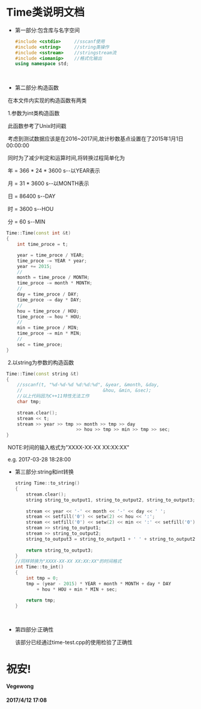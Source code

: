 # Time类说明文档

* 第一部分:包含库与名字空间

  ```c++
  #include <cstdio>     //sscanf使用
  #include <string>     //string类操作
  #include <sstream>    //stringstream流
  #include <iomanip>    //格式化输出
  using namespace std;
  ```

  ​

* 第二部分:构造函数

​        在本文件内实现的构造函数有两类

​	1.参数为int类构造函数

​		此函数参考了Unix时间戳

​		考虑到测试数据应该是在2016~2017间,故计秒数基点设置在了2015年1月1日 00:00:00

​		同时为了减少判定和运算时间,将转换过程简单化为

​                年 = 366 * 24 * 3600 s--以YEAR表示

​		月 = 31 * 3600 s--以MONTH表示

​		日 = 86400 s--DAY

​      		时 = 3600 s--HOU

​		分 = 60 s--MIN

```c++
Time::Time(const int &t)
{
    int time_proce = t;

    year = time_proce / YEAR;
    time_proce -= YEAR * year;
    year += 2015;
    //
    month = time_proce / MONTH;
    time_proce -= month * MONTH;
    //
    day = time_proce / DAY;
    time_proce -= day * DAY;
    //
    hou = time_proce / HOU;
    time_proce -= hou * HOU;
    //
    min = time_proce / MIN;
    time_proce -= min * MIN;
    //
    sec = time_proce;
}
```

​	2.以string为参数的构造函数

```c++
Time::Time(const string &t)
{
    //sscanf(t, "%d-%d-%d %d:%d:%d", &year, &month, &day,
    //                              &hou, &min, &sec);
    //以上代码因为C++11特性无法工作
    char tmp;
    
    stream.clear();
    stream << t;
    stream >> year >> tmp >> month >> tmp >> day 
                          >> hou >> tmp >> min >> tmp >> sec;
}
```

​	NOTE:时间的输入格式为"XXXX-XX-XX XX:XX:XX" 

​	e.g. 2017-03-28 18:28:00

* 第三部分:string和int转换

  ```c++
  string Time::to_string()
  {
      stream.clear();
      string string_to_output1, string_to_output2, string_to_output3;
      
      stream << year << '-' << month << '-' << day << ' ';
      stream << setfill('0') << setw(2) << hou << ':';
      stream << setfill('0') << setw(2) << min << ':' << setfill('0') << setw(2) << sec;
      stream >> string_to_output1;
      stream >> string_to_output2;
      string_to_output3 = string_to_output1 + ' ' + string_to_output2;
      
      return string_to_output3;
  }
  //同样转换为"XXXX-XX-XX XX:XX:XX"的时间格式
  int Time::to_int()
  {
      int tmp = 0;
      tmp = (year - 2015) * YEAR + month * MONTH + day * DAY
          + hou * HOU + min * MIN + sec;

      return tmp;
  }
  ```

  ​

* 第四部分:正确性

  该部分已经通过time-test.cpp的使用检验了正确性



# 祝安!

#### Vegewong 

#### 2017/4/12 17:08